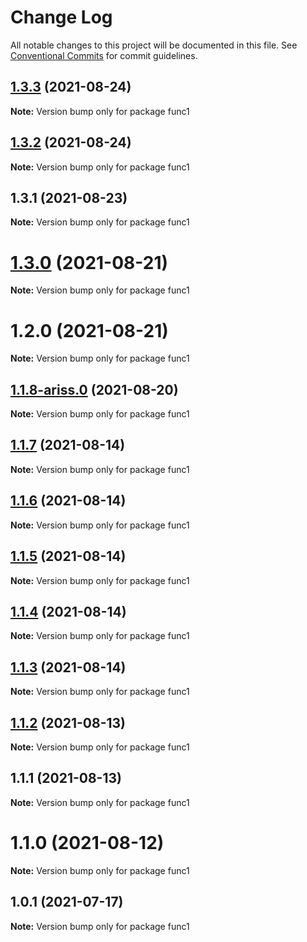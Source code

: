 # Change Log

All notable changes to this project will be documented in this file.
See [Conventional Commits](https://conventionalcommits.org) for commit guidelines.

## [1.3.3](https://github.com/yurikrupnik/mussia8/compare/func1@1.3.2...func1@1.3.3) (2021-08-24)

**Note:** Version bump only for package func1





## [1.3.2](https://github.com/yurikrupnik/mussia8/compare/func1@1.3.1...func1@1.3.2) (2021-08-24)

**Note:** Version bump only for package func1





## 1.3.1 (2021-08-23)

**Note:** Version bump only for package func1





# [1.3.0](https://github.com/yurikrupnik/mussia8/compare/func1@1.2.0...func1@1.3.0) (2021-08-21)

**Note:** Version bump only for package func1





# 1.2.0 (2021-08-21)

**Note:** Version bump only for package func1





## [1.1.8-ariss.0](https://github.com/yurikrupnik/mussia8/compare/func1@1.1.7...func1@1.1.8-ariss.0) (2021-08-20)

**Note:** Version bump only for package func1





## [1.1.7](https://github.com/yurikrupnik/mussia8/compare/func1@1.1.6...func1@1.1.7) (2021-08-14)

**Note:** Version bump only for package func1





## [1.1.6](https://github.com/yurikrupnik/mussia8/compare/func1@1.1.5...func1@1.1.6) (2021-08-14)

**Note:** Version bump only for package func1





## [1.1.5](https://github.com/yurikrupnik/mussia8/compare/func1@1.1.4...func1@1.1.5) (2021-08-14)

**Note:** Version bump only for package func1





## [1.1.4](https://github.com/yurikrupnik/mussia8/compare/func1@1.1.3...func1@1.1.4) (2021-08-14)

**Note:** Version bump only for package func1





## [1.1.3](https://github.com/yurikrupnik/mussia8/compare/func1@1.1.2...func1@1.1.3) (2021-08-14)

**Note:** Version bump only for package func1





## [1.1.2](https://github.com/yurikrupnik/mussia8/compare/func1@1.1.1...func1@1.1.2) (2021-08-13)

**Note:** Version bump only for package func1





## 1.1.1 (2021-08-13)

**Note:** Version bump only for package func1





# 1.1.0 (2021-08-12)

**Note:** Version bump only for package func1





## 1.0.1 (2021-07-17)

**Note:** Version bump only for package func1
